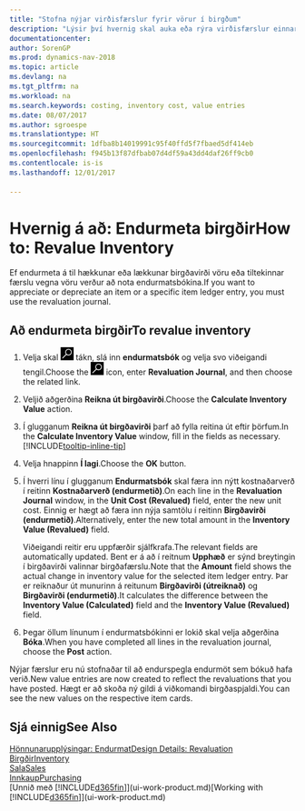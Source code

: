 ```yaml
---
title: "Stofna nýjar virðisfærslur fyrir vörur í birgðum"
description: "Lýsir því hvernig skal auka eða rýra virðisfærslur einnar eða fleiri vara í birgðum með því að bóka núgildandi og útreiknað virði þeirra."
documentationcenter: 
author: SorenGP
ms.prod: dynamics-nav-2018
ms.topic: article
ms.devlang: na
ms.tgt_pltfrm: na
ms.workload: na
ms.search.keywords: costing, inventory cost, value entries
ms.date: 08/07/2017
ms.author: sgroespe
ms.translationtype: HT
ms.sourcegitcommit: 1dfba8b14019991c95f40ffd5f7fbaed5df414eb
ms.openlocfilehash: f945b13f87dfbab07d4df59a43dd4daf26ff9cb0
ms.contentlocale: is-is
ms.lasthandoff: 12/01/2017

---
```

# <a name="how-to-revalue-inventory"></a><span data-ttu-id="6b013-103">Hvernig á að: Endurmeta birgðir</span><span class="sxs-lookup"><span data-stu-id="6b013-103">How to: Revalue Inventory</span></span>
<span data-ttu-id="6b013-104">Ef endurmeta á til hækkunar eða lækkunar birgðavirði vöru eða tiltekinnar færslu vegna vöru verður að nota endurmatsbókina.</span><span class="sxs-lookup"><span data-stu-id="6b013-104">If you want to appreciate or depreciate an item or a specific item ledger entry, you must use the revaluation journal.</span></span>

## <a name="to-revalue-inventory"></a><span data-ttu-id="6b013-105">Að endurmeta birgðir</span><span class="sxs-lookup"><span data-stu-id="6b013-105">To revalue inventory</span></span>
1. <span data-ttu-id="6b013-106">Velja skal ![Leit að síðu eða skýrslu](media/ui-search/search_small.png "Leit að síðu eða skýrslu táknið") tákn, slá inn **endurmatsbók** og velja svo viðeigandi tengil.</span><span class="sxs-lookup"><span data-stu-id="6b013-106">Choose the ![Search for Page or Report](media/ui-search/search_small.png "Search for Page or Report icon") icon, enter **Revaluation Journal**, and then choose the related link.</span></span>
2. <span data-ttu-id="6b013-107">Veljið aðgerðina **Reikna út birgðavirði**.</span><span class="sxs-lookup"><span data-stu-id="6b013-107">Choose the **Calculate Inventory Value** action.</span></span>
3. <span data-ttu-id="6b013-108">Í glugganum **Reikna út birgðavirði** þarf að fylla reitina út eftir þörfum.</span><span class="sxs-lookup"><span data-stu-id="6b013-108">In the **Calculate Inventory Value** window, fill in the fields as necessary.</span></span> [!INCLUDE[tooltip-inline-tip](includes/tooltip-inline-tip_md.md)]
4. <span data-ttu-id="6b013-109">Velja hnappinn **Í lagi**.</span><span class="sxs-lookup"><span data-stu-id="6b013-109">Choose the **OK** button.</span></span>
5. <span data-ttu-id="6b013-110">Í hverri línu í glugganum **Endurmatsbók** skal færa inn nýtt kostnaðarverð í reitinn **Kostnaðarverð (endurmetið)**.</span><span class="sxs-lookup"><span data-stu-id="6b013-110">On each line in the **Revaluation Journal** window, in the **Unit Cost (Revalued)** field, enter the new unit cost.</span></span> <span data-ttu-id="6b013-111">Einnig er hægt að færa inn nýja samtölu í reitinn **Birgðavirði (endurmetið)**.</span><span class="sxs-lookup"><span data-stu-id="6b013-111">Alternatively, enter the new total amount in the **Inventory Value (Revalued)** field.</span></span>

    <span data-ttu-id="6b013-112">Viðeigandi reitir eru uppfærðir sjálfkrafa.</span><span class="sxs-lookup"><span data-stu-id="6b013-112">The relevant fields are automatically updated.</span></span> <span data-ttu-id="6b013-113">Bent er á að í reitnum **Upphæð** er sýnd breytingin í birgðavirði valinnar birgðafærslu.</span><span class="sxs-lookup"><span data-stu-id="6b013-113">Note that the **Amount** field shows the actual change in inventory value for the selected item ledger entry.</span></span> <span data-ttu-id="6b013-114">Þar er reiknaður út munurinn á reitunum **Birgðavirði (útreiknað)** og **Birgðavirði (endurmetið)**.</span><span class="sxs-lookup"><span data-stu-id="6b013-114">It calculates the difference between the **Inventory Value (Calculated)** field and the **Inventory Value (Revalued)** field.</span></span>
6. <span data-ttu-id="6b013-115">Þegar öllum línunum í endurmatsbókinni er lokið skal velja aðgerðina **Bóka**.</span><span class="sxs-lookup"><span data-stu-id="6b013-115">When you have completed all lines in the revaluation journal, choose the **Post** action.</span></span>

<span data-ttu-id="6b013-116">Nýjar færslur eru nú stofnaðar til að endurspegla endurmöt sem bókuð hafa verið.</span><span class="sxs-lookup"><span data-stu-id="6b013-116">New value entries are now created to reflect the revaluations that you have posted.</span></span> <span data-ttu-id="6b013-117">Hægt er að skoða ný gildi á viðkomandi birgðaspjaldi.</span><span class="sxs-lookup"><span data-stu-id="6b013-117">You can see the new values on the respective item cards.</span></span>

## <a name="see-also"></a><span data-ttu-id="6b013-118">Sjá einnig</span><span class="sxs-lookup"><span data-stu-id="6b013-118">See Also</span></span>
[<span data-ttu-id="6b013-119">Hönnunarupplýsingar: Endurmat</span><span class="sxs-lookup"><span data-stu-id="6b013-119">Design Details: Revaluation</span></span>](design-details-revaluation.md)  
[<span data-ttu-id="6b013-120">Birgðir</span><span class="sxs-lookup"><span data-stu-id="6b013-120">Inventory</span></span>](inventory-manage-inventory.md)  
[<span data-ttu-id="6b013-121">Sala</span><span class="sxs-lookup"><span data-stu-id="6b013-121">Sales</span></span>](sales-manage-sales.md)  
[<span data-ttu-id="6b013-122">Innkaup</span><span class="sxs-lookup"><span data-stu-id="6b013-122">Purchasing</span></span>](purchasing-manage-purchasing.md)  
<span data-ttu-id="6b013-123">[Unnið með [!INCLUDE[d365fin](includes/d365fin_md.md)]](ui-work-product.md)</span><span class="sxs-lookup"><span data-stu-id="6b013-123">[Working with [!INCLUDE[d365fin](includes/d365fin_md.md)]](ui-work-product.md)</span></span>

